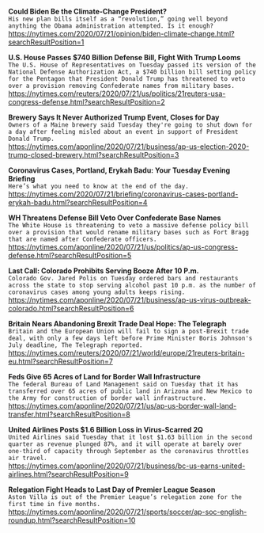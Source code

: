**Could Biden Be the Climate-Change President?**\
`His new plan bills itself as a “revolution,” going well beyond anything the Obama administration attempted. Is it enough?`\
https://nytimes.com/2020/07/21/opinion/biden-climate-change.html?searchResultPosition=1

**U.S. House Passes $740 Billion Defense Bill, Fight With Trump Looms**\
`The U.S. House of Representatives on Tuesday passed its version of the National Defense Authorization Act, a $740 billion bill setting policy for the Pentagon that President Donald Trump has threatened to veto over a provision removing Confederate names from military bases.`\
https://nytimes.com/reuters/2020/07/21/us/politics/21reuters-usa-congress-defense.html?searchResultPosition=2

**Brewery Says It Never Authorized Trump Event, Closes for Day**\
`Owners of a Maine brewery said Tuesday they're going to shut down for a day after feeling misled about an event in support of President Donald Trump.`\
https://nytimes.com/aponline/2020/07/21/business/ap-us-election-2020-trump-closed-brewery.html?searchResultPosition=3

**Coronavirus Cases, Portland, Erykah Badu: Your Tuesday Evening Briefing**\
`Here’s what you need to know at the end of the day.`\
https://nytimes.com/2020/07/21/briefing/coronavirus-cases-portland-erykah-badu.html?searchResultPosition=4

**WH Threatens Defense Bill Veto Over Confederate Base Names**\
`The White House is threatening to veto a massive defense policy bill over a provision that would rename military bases such as Fort Bragg that are named after Confederate officers.`\
https://nytimes.com/aponline/2020/07/21/us/politics/ap-us-congress-defense.html?searchResultPosition=5

**Last Call: Colorado Prohibits Serving Booze After 10 P.m.**\
`Colorado Gov. Jared Polis on Tuesday ordered bars and restaurants across the state to stop serving alcohol past 10 p.m. as the number of coronavirus cases among young adults keeps rising.`\
https://nytimes.com/aponline/2020/07/21/business/ap-us-virus-outbreak-colorado.html?searchResultPosition=6

**Britain Nears Abandoning Brexit Trade Deal Hope: The Telegraph**\
`Britain and the European Union will fail to sign a post-Brexit trade deal, with only a few days left before Prime Minister Boris Johnson's July deadline, The Telegraph reported.`\
https://nytimes.com/reuters/2020/07/21/world/europe/21reuters-britain-eu.html?searchResultPosition=7

**Feds Give 65 Acres of Land for Border Wall Infrastructure**\
`The federal Bureau of Land Management said on Tuesday that it has transferred over 65 acres of public land in Arizona and New Mexico to the Army for construction of border wall infrastructure. `\
https://nytimes.com/aponline/2020/07/21/us/ap-us-border-wall-land-transfer.html?searchResultPosition=8

**United Airlines Posts $1.6 Billion Loss in Virus-Scarred 2Q**\
`United Airlines said Tuesday that it lost $1.63 billion in the second quarter as revenue plunged 87%, and it will operate at barely over one-third of capacity through September as the coronavirus throttles air travel.`\
https://nytimes.com/aponline/2020/07/21/business/bc-us-earns-united-airlines.html?searchResultPosition=9

**Relegation Fight Heads to Last Day of Premier League Season**\
`Aston Villa is out of the Premier League’s relegation zone for the first time in five months.`\
https://nytimes.com/aponline/2020/07/21/sports/soccer/ap-soc-english-roundup.html?searchResultPosition=10


